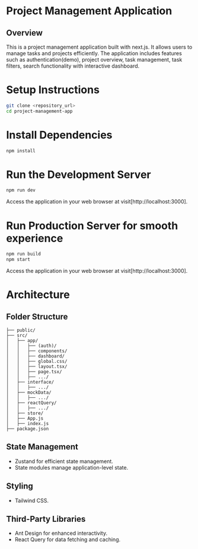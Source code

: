 # Project Management Application

## Overview

This is a project management application built with next.js. It allows users to manage tasks and projects efficiently. The application includes features such as authentication(demo), project overview, task management, task filters, search functionality with interactive dashboard.

# Setup Instructions

```bash
git clone <repository_url>
cd project-management-app
```

# Install Dependencies

```bash
npm install
```

# Run the Development Server

```bash
npm run dev
```

Access the application in your web browser at visit[http://localhost:3000].

# Run Production Server for smooth experience

```bash
npm run build
npm start
```

Access the application in your web browser at visit[http://localhost:3000].

# Architecture

## Folder Structure

```tree
├── public/
├── src/
│   ├── app/
│   │   ├── (auth)/
│   │   ├── components/
│   │   ├── dashboard/
│   │   ├── global.css/
│   │   ├── layout.tsx/
│   │   ├── page.tsx/
│   │   ├── .../
│   ├── interface/
│   │   ├── .../
│   ├── mockData/
│   │   ├── .../
│   ├── reactQuery/
│   │   ├── .../
│   ├── store/
│   ├── App.js
│   ├── index.js
├── package.json
```

## State Management

- Zustand for efficient state management.
- State modules manage application-level state.

## Styling

- Tailwind CSS.

## Third-Party Libraries

- Ant Design for enhanced interactivity.
- React Query for data fetching and caching.

